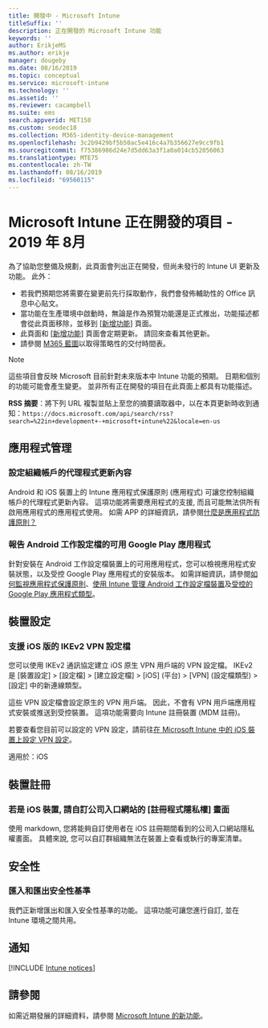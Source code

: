 ```yaml
---
title: 開發中 - Microsoft Intune
titleSuffix: ''
description: 正在開發的 Microsoft Intune 功能
keywords: ''
author: ErikjeMS
ms.author: erikje
manager: dougeby
ms.date: 08/16/2019
ms.topic: conceptual
ms.service: microsoft-intune
ms.technology: ''
ms.assetid: ''
ms.reviewer: cacampbell
ms.suite: ems
search.appverid: MET150
ms.custom: seodec18
ms.collection: M365-identity-device-management
ms.openlocfilehash: 3c2b9429bf5b50ac5e416c4a7b356627e9cc9fb1
ms.sourcegitcommit: f75386986d24e7d5dd63a3f1a0a014cb52056063
ms.translationtype: MTE75
ms.contentlocale: zh-TW
ms.lasthandoff: 08/16/2019
ms.locfileid: "69560115"
---
```

# <a name="in-development-for-microsoft-intune---august-2019"></a>Microsoft Intune 正在開發的項目 - 2019 年 8月

為了協助您整備及規劃，此頁面會列出正在開發，但尚未發行的 Intune UI 更新及功能。 此外：

- 若我們預期您將需要在變更前先行採取動作，我們會發佈輔助性的 Office 訊息中心貼文。
- 當功能在生產環境中啟動時，無論是作為預覽功能還是正式推出，功能描述都會從此頁面移除，並移到 [[新增功能]](whats-new.md) 頁面。
- 此頁面和 [[新增功能]](whats-new.md) 頁面會定期更新。 請回來查看其他更新。
- 請參閱 [M365 藍圖](https://www.microsoft.com/microsoft-365/roadmap?rtc=2&filters=EMS)以取得策略性的交付時間表。

> [!Note]
> 這些項目會反映 Microsoft 目前針對未來版本中 Intune 功能的預期。 日期和個別的功能可能會產生變更。 並非所有正在開發的項目在此頁面上都具有功能描述。

**RSS 摘要**：將下列 URL 複製並貼上至您的摘要讀取器中，以在本頁更新時收到通知：`https://docs.microsoft.com/api/search/rss?search=%22in+development+-+microsoft+intune%22&locale=en-us`

<!--
## What's coming to Intune in the Azure portal 
## What's coming to Intune apps
## Notices
-->

<!-- Common categories:  
#### App management
#### Device configuration
#### Device enrollment
#### Device management
#### Intune apps
#### Monitor and troubleshoot
#### Role-based access control
#### Security

-->
 
<!-- ***********************************************-->
## <a name="app-management"></a>應用程式管理

### <a name="configure-app-notification-content-for-organization-accounts----2576686---"></a>設定組織帳戶的代理程式更新內容 <!-- 2576686 -->
Android 和 iOS 裝置上的 Intune 應用程式保護原則 (應用程式) 可讓您控制組織帳戶的代理程式更新內容。 這項功能將需要應用程式的支援, 而且可能無法供所有啟用應用程式的應用程式使用。 如需 APP 的詳細資訊，請參閱[什麼是應用程式防護原則？](app-protection-policy.md)

### <a name="available-google-play-app-reporting-for-android-work-profiles----3041956----"></a>報告 Android 工作設定檔的可用 Google Play 應用程式 <!-- 3041956  -->
針對安裝在 Android 工作設定檔裝置上的可用應用程式，您可以檢視應用程式安裝狀態，以及受控 Google Play 應用程式的安裝版本。 如需詳細資訊，請參閱[如何監視應用程式保護原則](app-protection-policies-monitor.md)、[使用 Intune 管理 Android 工作設定檔裝置](android-enterprise-overview.md)及[受控的 Google Play 應用程式類型](apps-add-android-for-work.md#managed-google-play-app-type)。

<!-- ***********************************************-->
## <a name="device-configuration"></a>裝置設定

### <a name="support-for-ikev2-vpn-profiles-for-ios----1943438---"></a>支援 iOS 版的 IKEv2 VPN 設定檔 <!-- 1943438 -->
您可以使用 IKEv2 通訊協定建立 iOS 原生 VPN 用戶端的 VPN 設定檔。 IKEv2 是 [裝置設定]   > [設定檔]   > [建立設定檔]   > [iOS]  (平台) > [VPN]  (設定檔類型) > [設定]  中的新連線類型。

這些 VPN 設定檔會設定原生的 VPN 用戶端。 因此，不會有 VPN 用戶端應用程式安裝或推送到受控裝置。 這項功能需要向 Intune 註冊裝置 (MDM 註冊)。

若要查看您目前可以設定的 VPN 設定，請前往[在 Microsoft Intune 中的 iOS 裝置上設定 VPN 設定](vpn-settings-ios.md)。

適用於：iOS

<!-- ***********************************************-->
## <a name="device-enrollment"></a>裝置註冊

### <a name="for-ios-devices-customize-the-enrollment-process-privacy-screen-of-the-company-portal----4394993----"></a>若是 iOS 裝置, 請自訂公司入口網站的 [註冊程式隱私權] 畫面 <!-- 4394993  -->
使用 markdown, 您將能夠自訂使用者在 iOS 註冊期間看到的公司入口網站隱私權畫面。 具體來說, 您可以自訂群組織無法在裝置上查看或執行的專案清單。

<!-- ***********************************************-->
## <a name="security"></a>安全性

### <a name="import-and-export-security-baselines------3408610------------"></a>匯入和匯出安全性基準    <!--3408610          -->  
我們正新增匯出和匯入安全性基準的功能。 這項功能可讓您進行自訂, 並在 Intune 環境之間共用。

<!-- ***********************************************-->
## <a name="notices"></a>通知

[!INCLUDE [Intune notices](./includes/intune-notices.md)]

## <a name="see-also"></a>請參閱
如需近期發展的詳細資料，請參閱 [Microsoft Intune 的新功能](whats-new.md)。




